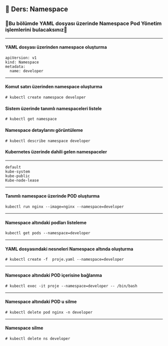 ## 🧑 Ders: Namespace

### 📗Bu bölümde YAML dosyası üzerinde Namespace Pod Yönetim işlemlerini bulacaksınız📗

***
#### YAML dosyası üzerinden namespace oluşturma 
```
apiVersion: v1
kind: Namespace
metadata:
  name: developer
```
***
#### Komut satırı üzerinden namespace oluşturma
```
# kubectl create namespace developer
```
#### Sistem üzerinde tanımlı namespaceleri listele
```
# kubectl get namespace
```
#### Namespace detaylarını görüntüleme
```
# kubectl describe namespace developer
```
#### Kubernetes üzerinde dahili gelen namespaceler
***
```
default
kube-system
kube-public
Kube-node-lease
```
***
#### Tanımlı namespace üzerinde POD oluşturma
```
kubectl run nginx --image=nginx --namespace=developer
```
***
#### Namespace altındaki podları listeleme
```
kubectl get pods --namespace=developer
```
***
#### YAML dosyasındaki nesneleri Namespace altında oluşturma
```
# kubectl create -f  proje.yaml --namespace=developer
```
***
#### Namespace altındaki POD içerisine bağlanma
```
# kubectl exec -it proje --namespace=developer -- /bin/bash
```
***
#### Namespace altındaki POD u silme
```
# kubectl delete pod nginx -n developer
```
***
#### Namespace silme
```
# kubectl delete ns developer
```

